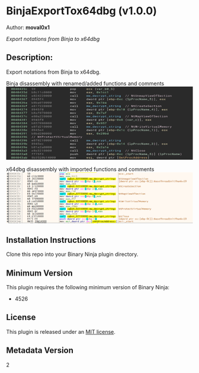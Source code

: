 # BinjaExportTox64dbg (v1.0.0)
Author: **moval0x1**

_Export notations from Binja to x64dbg_

## Description:

Export notations from Binja to x64dbg.

Binja disassembly with renamed/added functions and comments
![Binja Comments](img/binja-comments.png)

x64dbg disassembly with imported functions and comments
![x64dbg Comments](img/x64dbg-comments.png)


## Installation Instructions

Clone this repo into your Binary Ninja plugin directory.

## Minimum Version

This plugin requires the following minimum version of Binary Ninja:

* 4526


## License

This plugin is released under an [MIT license](./LICENSE).

## Metadata Version

2
